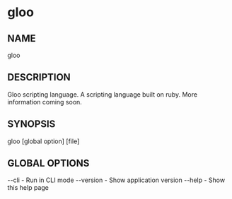 # gloo

## NAME
  gloo

## DESCRIPTION
  Gloo scripting language.  A scripting language built on ruby.
  More information coming soon.

## SYNOPSIS
  gloo [global option] [file]

## GLOBAL OPTIONS
  --cli        - Run in CLI mode
  --version    - Show application version
  --help       - Show this help page
